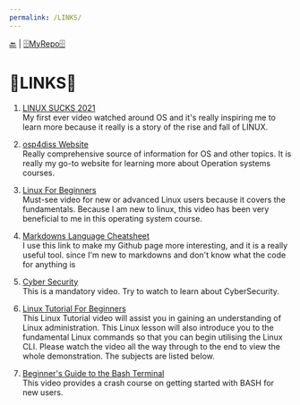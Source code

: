 ```yaml
---
permalink: /LINKS/
---
```


[🔙](https://bilhudapramana.github.io/os212/) | [🗄MyRepo🗄](https://github.com/bilhudapramana/os212) 

# 🔗LINKS🔗

1. [LINUX SUCKS 2021](https://www.youtube.com/watch?v=WtJ9T_IJOPE&t=87s) <br>
   My first ever video watched around OS and it's really inspiring me to learn more because it really is a story of the rise and fall of LINUX. <br>

2. [osp4diss Website](https://osp4diss.vlsm.org/osp-115.html) <br>
   Really comprehensive source of information for OS and other topics. It is really my go-to website for learning more about Operation systems courses.

3. [Linux For Beginners](https://www.youtube.com/watch?v=CpTfQ-q6MPU) <br>
   Must-see video for new or advanced Linux users because it covers the fundamentals. Because I am new to linux, this video has been very beneficial to me in this operating system    course.
   
4. [Markdowns Language Cheatsheet](https://www.markdownguide.org/cheat-sheet/) <br>
   I use this link to make my Github page more interesting, and it is a really useful tool. since I'm new to markdowns and don't know what the code for anything is
   
5. [Cyber Security](https://www.youtube.com/watch?v=rcDO8km6R6c) <br>
   This is a mandatory video. Try to watch to learn about CyberSecurity.

6. [Linux Tutorial For Beginners](https://www.youtube.com/watch?v=v_1zB2WNN14) <br>
   This Linux Tutorial video will assist you in gaining an understanding of Linux administration. This Linux lesson will also introduce you to the fundamental Linux commands so      that you can begin utilising the Linux CLI. Please watch the video all the way through to the end to view the whole demonstration. The subjects are listed below.
   
7. [Beginner's Guide to the Bash Terminal](https://www.youtube.com/watch?v=oxuRxtrO2Ag) <br>
   This video provides a crash course on getting started with BASH for new users. 
